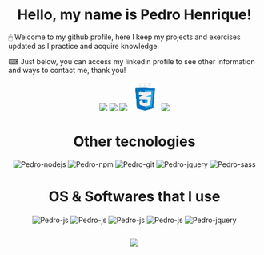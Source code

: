 <h1 align="center">Hello, my name is Pedro Henrique!</h1>
<p>🖱 Welcome to my github profile, here I keep my projects and exercises updated as I practice and acquire knowledge.</p>
<p>⌨ Just below, you can access my linkedin profile to see other information and ways to contact me, thank you!</p>

<div align="center">
  <img width="12%" src="https://media1.giphy.com/media/eNAsjO55tPbgaor7ma/giphy.gif?cid=6c09b952vp2q02j1ee6p9qlvwp5k1nbvx609ww8e9ywp1bj0&rid=giphy.gif&ct=s"/>
  <img width="12%" src="https://media0.giphy.com/media/ln7z2eWriiQAllfVcn/giphy.gif?cid=6c09b9525aa6f841ff26e69c5faa8ab417d54d28e2629a7e&rid=giphy.gif&ct=s"/>
  <img width="12%" src="https://media1.giphy.com/media/XAxylRMCdpbEWUAvr8/giphy.gif?cid=6c09b95242edd9fb4037eb25e2db874b715c23785ddaa3ef&rid=giphy.gif&ct=s"/>
  <img width="12%" src="https://raw.githubusercontent.com/Zenfection/Image/master/2021/06/08-15-57-53-68747470733a2f2f6d65646961302e67697068792e636f6d2f6d656469612f667345615a6c644e43384131504a336d77702f736f757263652e676966.gif"/>
  <img width="12%" src="https://media3.giphy.com/media/Sr8xDpMwVKOHUWDVRD/giphy.gif"/>
</div>



<div style="display: inline_block" align="center">
  <h1>Other tecnologies</h1>
  <img align="center" alt="Pedro-nodejs" height="30" width="40" src="https://cdn.jsdelivr.net/gh/devicons/devicon/icons/nodejs/nodejs-original.svg"/>
  <img align="center" alt="Pedro-npm" height="30" width="40" src="https://cdn.jsdelivr.net/gh/devicons/devicon/icons/npm/npm-original-wordmark.svg"/>
  <img align="center" alt="Pedro-git" height="30" width="40" src="https://cdn.jsdelivr.net/gh/devicons/devicon/icons/git/git-original.svg"/>
  <img align="center" alt="Pedro-jquery" height="30" width="40" src="https://cdn.jsdelivr.net/gh/devicons/devicon/icons/jquery/jquery-original.svg" />
  <img align="center" alt="Pedro-sass" height="30" width="40" src="https://cdn.jsdelivr.net/gh/devicons/devicon/icons/sass/sass-original.svg" />
</div>



<div style="display: inline_block" align="center">
  <h1>OS & Softwares that I use</h1>
  <img align="center" alt="Pedro-js" height="30" width="40" src="https://cdn.jsdelivr.net/gh/devicons/devicon/icons/windows8/windows8-original.svg" />
  <img align="center" alt="Pedro-js" height="30" width="40" src="https://cdn.jsdelivr.net/gh/devicons/devicon/icons/linux/linux-original.svg" />
  <img align="center" alt="Pedro-js" height="30" width="40" src="https://cdn.jsdelivr.net/gh/devicons/devicon/icons/visualstudio/visualstudio-plain.svg" />
  <img align="center" alt="Pedro-js" height="30" width="40" src="https://cdn.jsdelivr.net/gh/devicons/devicon/icons/figma/figma-original.svg" />
  <img align="center" alt="Pedro-jquery" height="30" width="40" src="https://cdn.jsdelivr.net/gh/devicons/devicon/icons/trello/trello-plain.svg" />
</div>

##
  
<div style="display: inline_block" align="center">
<a href="https://www.linkedin.com/in/pedro-henrique-ferreira-matos-4b2b981b8/" target="_blank"><img src="https://img.shields.io/badge/-LinkedIn-%230077B5?style=for-the-badge&logo=linkedin&logoColor=white" target="_blank"></a>
</div>
